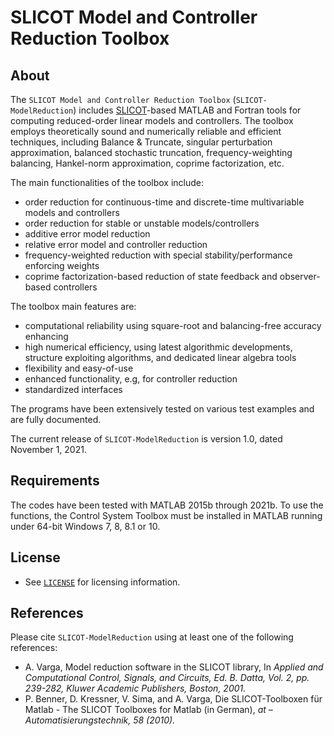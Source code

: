 # **SLICOT Model and Controller Reduction Toolbox**  

## About 

The `SLICOT Model and Controller Reduction Toolbox` (`SLICOT-ModelReduction`) includes [SLICOT](http://slicot.org/)-based MATLAB and Fortran tools for computing reduced-order linear models and controllers. The toolbox employs theoretically sound and numerically reliable and efficient techniques, including Balance & Truncate, singular perturbation approximation, balanced stochastic truncation, frequency-weighting balancing, Hankel-norm approximation, coprime factorization, etc.

The main functionalities of the toolbox include:

  *   order reduction for continuous-time and discrete-time multivariable models and controllers
  *   order reduction for stable or unstable models/controllers
  *   additive error model reduction
  *   relative error model and controller reduction
  *   frequency-weighted reduction with special stability/performance enforcing weights
  *   coprime factorization-based reduction of state feedback and observer-based controllers

The toolbox main features are:

  *  computational reliability using square-root and balancing-free accuracy enhancing
  *   high numerical efficiency, using latest algorithmic developments, structure exploiting algorithms, and dedicated linear algebra tools
  *   flexibility and easy-of-use
  *   enhanced functionality, e.g, for controller reduction
  *   standardized interfaces

The programs have been extensively tested on various test examples and are fully documented.

The current release of `SLICOT-ModelReduction` is version 1.0, dated November 1, 2021.

## Requirements

The codes have been tested with MATLAB 2015b through 2021b. To use the functions, the Control System Toolbox must be installed in MATLAB running under 64-bit Windows 7, 8, 8.1 or 10.  

## License

* See [`LICENSE`](https://github.com/SLICOT/SLICOT-ModelReduction/blob/master/LICENSE) for licensing information.

## References

Please cite `SLICOT-ModelReduction` using at least one of the following references: 

* A. Varga, Model reduction software in the SLICOT library, In _Applied and Computational Control, Signals, and Circuits, Ed. B. Datta, Vol. 2, pp. 239-282, Kluwer Academic Publishers, Boston, 2001._
* P. Benner, D. Kressner, V. Sima, and A. Varga, Die SLICOT-Toolboxen für Matlab - The SLICOT Toolboxes for Matlab (in German), _at – Automatisierungstechnik, 58 (2010)._


